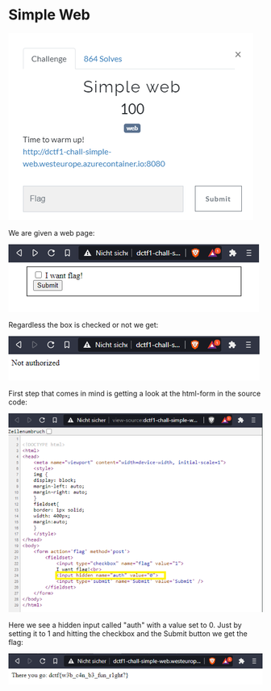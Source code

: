 Simple Web
=================
![ch.PNG](images/ch.PNG)

We are given a web page:

![page.PNG](images/page.PNG)

Regardless the box is checked or not we get:

![notauth.PNG](images/notauth.PNG)

First step that comes in mind is getting a look at the html-form in the source code:

![source.PNG](images/source.PNG)

Here we see a hidden input called "auth" with a value set to 0. Just by setting it to 1 and hitting the checkbox and the Submit button we get the flag:

![flag.PNG](images/flag.PNG)
